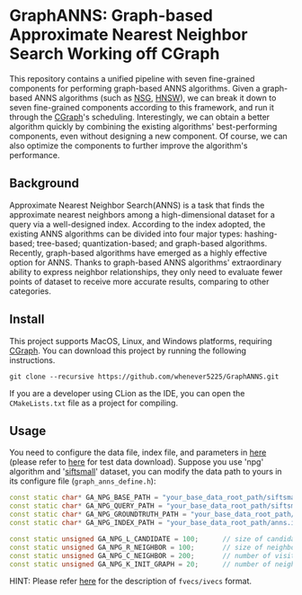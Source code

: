 # GraphANNS: Graph-based Approximate Nearest Neighbor Search Working off CGraph
This repository contains a unified pipeline with seven fine-grained components for performing graph-based ANNS algorithms. Given a graph-based ANNS algorithms (such as [NSG](https://github.com/ZJULearning/nsg), [HNSW](https://github.com/nmslib/hnswlib)), we can break it down to seven fine-grained components according to this framework, and run it through the [CGraph](https://github.com/ChunelFeng/CGraph)'s scheduling. Interestingly, we can obtain a better algorithm quickly by combining the existing algorithms' best-performing components, even without designing a new component. Of course, we can also optimize the components to further improve the algorithm's performance.

## Background

Approximate Nearest Neighbor Search(ANNS) is a task that finds the approximate nearest neighbors among a high-dimensional dataset for a query via a well-designed index. According to the index adopted, the existing ANNS algorithms can be divided into four major types: hashing-based; tree-based; quantization-based; and graph-based algorithms. Recently, graph-based algorithms have emerged as a highly effective option for ANNS. Thanks to graph-based ANNS algorithms' extraordinary ability to express neighbor relationships, they only need to evaluate fewer points of dataset to receive more accurate results, comparing to other categories.

## Install

This project supports MacOS, Linux, and Windows platforms, requiring [CGraph](https://github.com/ChunelFeng/CGraph). You can download this project by running the following instructions.

```
git clone --recursive https://github.com/whenever5225/GraphANNS.git
```

If you are a developer using CLion as the IDE, you can open the `CMakeLists.txt` file as a project for compiling. 

## Usage
You need to configure the data file, index file, and parameters in [here](https://github.com/whenever5225/GraphANNS/blob/main/src/graph_anns_define.h) (please refer to [here](http://corpus-texmex.irisa.fr/) for test data download). Suppose you use 'npg' algorithm and '[siftsmall](ftp://ftp.irisa.fr/local/texmex/corpus/siftsmall.tar.gz)' dataset, you can modify the data path to yours in its configure file (`graph_anns_define.h`):

```cpp
const static char* GA_NPG_BASE_PATH = "your_base_data_root_path/siftsmall/siftsmall_base.fvecs";
const static char* GA_NPG_QUERY_PATH = "your_base_data_root_path/siftsmall/siftsmall_query.fvecs";
const static char* GA_NPG_GROUNDTRUTH_PATH = "your_base_data_root_path/siftsmall/siftsmall_groundtruth.ivecs";
const static char* GA_NPG_INDEX_PATH = "your_base_data_root_path/anns.index";

const static unsigned GA_NPG_L_CANDIDATE = 100;      // size of candidate set for neighbor selection
const static unsigned GA_NPG_R_NEIGHBOR = 100;       // size of neighbor set
const static unsigned GA_NPG_C_NEIGHBOR = 200;       // number of visited candidate neighbors when neighbor selection
const static unsigned GA_NPG_K_INIT_GRAPH = 20;      // number of neighbors of initial graph
```

HINT: Please refer [here](http://corpus-texmex.irisa.fr/) for the description of `fvecs/ivecs` format.
